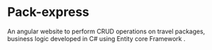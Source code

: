 # Pack-express
An angular website to perform CRUD operations on travel packages, business logic developed in C# using Entity core Framework .
